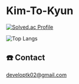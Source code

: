 # Kim-To-Kyun
[![Solved.ac Profile](http://mazassumnida.wtf/api/v2/generate_badge?boj=badugi1325)](https://solved.ac/badugi1325/)

![Top Langs](https://github-readme-stats.vercel.app/api/top-langs/?username=ToKyun02&layout=compact)

## :telephone: Contact
developtk02@gmail.com
